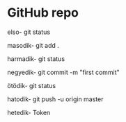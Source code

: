 # GitHub repo

elso-  git status 

masodik-   git add .

harmadik-  git status 

negyedik-   git commit -m "first commit"

ötödik-    git status

hatodik-   git push -u origin master

hetedik-  Token



